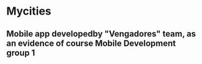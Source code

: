 # Mycities
## Mobile app developedby "Vengadores" team, as an evidence of course Mobile Development group 1 
